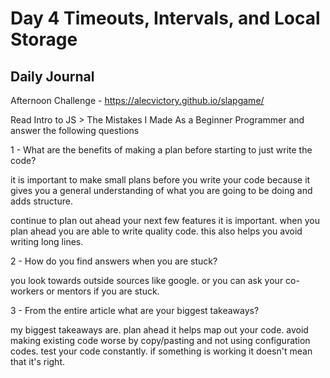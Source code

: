 # Day 4 Timeouts, Intervals, and Local Storage

## Daily Journal

Afternoon Challenge - https://alecvictory.github.io/slapgame/

Read Intro to JS > The Mistakes I Made As a Beginner Programmer and answer the following questions

1 - What are the benefits of making a plan before starting to just write the code?

it is important to make small plans before you write your code because it gives you a general understanding of what you are going to be doing and adds structure.

continue to plan out ahead your next few features it is important. when you plan ahead you are able to write quality code. this also helps you avoid writing long lines.

2 - How do you find answers when you are stuck?

you look towards outside sources like google. or you can ask your co-workers or mentors if you are stuck.

3 - From the entire article what are your biggest takeaways? 

my biggest takeaways are. plan ahead it helps map out your code. 
avoid making existing code worse by copy/pasting and not using configuration codes. 
test your code constantly. 
if something is working it doesn't mean that it's right.